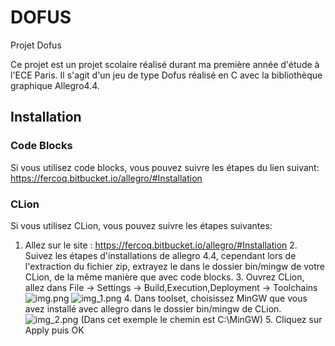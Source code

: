 # DOFUS
Projet Dofus 

Ce projet est un projet scolaire réalisé durant ma première année d'étude à l'ECE Paris. Il s'agit d'un jeu de type Dofus réalisé en C avec la bibliothèque graphique Allegro4.4.

## Installation
### Code Blocks
Si vous utilisez code blocks, vous pouvez suivre les étapes du lien suivant:
https://fercoq.bitbucket.io/allegro/#Installation

### CLion
Si vous utilisez CLion, vous pouvez suivre les étapes suivantes:

1. Allez sur le site : https://fercoq.bitbucket.io/allegro/#Installation
   2. Suivez les étapes d'installations de allegro 4.4, cependant lors de l'extraction du fichier zip, extrayez le dans le dossier bin/mingw de votre CLion, de la même manière que avec code blocks.
   3. Ouvrez CLion, allez dans File -> Settings -> Build,Execution,Deployment -> Toolchains
      ![img.png](img.png)
   ![img_1.png](img_1.png)
   4. Dans toolset, choisissez MinGW que vous avez installé avec allegro dans le dossier bin/mingw de CLion.
![img_2.png](img_2.png)
      (Dans cet exemple le chemin est C:\MinGW)
   5. Cliquez sur Apply puis OK